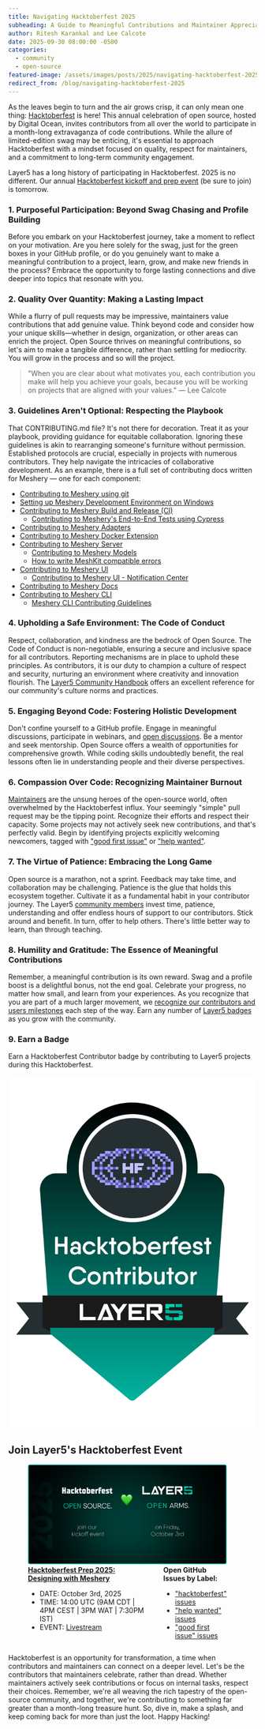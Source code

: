 ```yaml
---
title: Navigating Hacktoberfest 2025
subheading: A Guide to Meaningful Contributions and Maintainer Appreciation
author: Ritesh Karankal and Lee Calcote
date: 2025-09-30 08:00:00 -0500
categories: 
  - community
  - open-source
featured-image: /assets/images/posts/2025/navigating-hacktoberfest-2025/hacktoberfest-layer5-first-pr.png
redirect_from: /blog/navigating-hacktoberfest-2025
---
```

As the leaves begin to turn and the air grows crisp, it can only mean one thing: [Hacktoberfest](https://hacktoberfest.com) is here! This annual celebration of open source, hosted by Digital Ocean, invites contributors from all over the world to participate in a month-long extravaganza of code contributions. While the allure of limited-edition swag may be enticing, it's essential to approach Hacktoberfest with a mindset focused on quality, respect for maintainers, and a commitment to long-term community engagement.

Layer5 has a long history of participating in Hacktoberfest. 2025 is no different. Our annual [Hacktoberfest kickoff and prep event](https://layer5.io/community/events/hacktoberfest-prep-2025-designing-with-meshery) (be sure to join) is tomorrow.

### 1. Purposeful Participation: Beyond Swag Chasing and Profile Building

Before you embark on your Hacktoberfest journey, take a moment to reflect on your motivation. Are you here solely for the swag, just for the green boxes in your GitHub profile, or do you genuinely want to make a meaningful contribution to a project, learn, grow, and make new friends in the process? Embrace the opportunity to forge lasting connections and dive deeper into topics that resonate with you.

### 2. Quality Over Quantity: Making a Lasting Impact

While a flurry of pull requests may be impressive, maintainers value contributions that add genuine value. Think beyond code and consider how your unique skills—whether in design, organization, or other areas can enrich the project. Open Source thrives on meaningful contributions, so let's aim to make a tangible difference, rather than settling for mediocrity. You will grow in the process and so will the project.

> "When you are clear about what motivates you, each contribution you make will help you achieve your goals, because you will be working on projects that are aligned with your values." — Lee Calcote

### 3. Guidelines Aren't Optional: Respecting the Playbook

That CONTRIBUTING.md file? It's not there for decoration. Treat it as your playbook, providing guidance for equitable collaboration. Ignoring these guidelines is akin to rearranging someone's furniture without permission. Established protocols are crucial, especially in projects with numerous contributors. They help navigate the intricacies of collaborative development. As an example, there is a full set of contributing docs written for Meshery — one for each component:

- [Contributing to Meshery using git](https://docs.meshery.io/project/contributing/contributing-gitflow)
- [Setting up Meshery Development Environment on Windows](https://docs.meshery.io/project/contributing/meshery-windows)
- [Contributing to Meshery Build and Release (CI)](https://docs.meshery.io/project/contributing/build-and-release)
  - [Contributing to Meshery's End-to-End Tests using Cypress](https://docs.meshery.io/project/contributing/contributing-cypress)
- [Contributing to Meshery Adapters](https://docs.meshery.io/project/contributing/contributing-adapters)
- [Contributing to Meshery Docker Extension](https://docs.meshery.io/project/contributing/contributing-docker-extension)
- [Contributing to Meshery Server](https://docs.meshery.io/project/contributing/contributing-server)
  - [Contributing to Meshery Models](https://docs.meshery.io/project/contributing/contributing-models)
  - [How to write MeshKit compatible errors](https://docs.meshery.io/project/contributing/contributing-error)
- [Contributing to Meshery UI](https://docs.meshery.io/project/contributing/contributing-ui)
  - [Contributing to Meshery UI - Notification Center](https://docs.meshery.io/project/contributing/contributing-ui-notification-center)
- [Contributing to Meshery Docs](https://docs.meshery.io/project/contributing/contributing-docs)
- [Contributing to Meshery CLI](https://docs.meshery.io/project/contributing/contributing-cli)
  - [Meshery CLI Contributing Guidelines](https://docs.meshery.io/project/contributing/contributing-cli-guide)

### 4. Upholding a Safe Environment: The Code of Conduct

Respect, collaboration, and kindness are the bedrock of Open Source. The Code of Conduct is non-negotiable, ensuring a secure and inclusive space for all contributors. Reporting mechanisms are in place to uphold these principles. As contributors, it is our duty to champion a culture of respect and security, nurturing an environment where creativity and innovation flourish. The [Layer5 Community Handbook](/community/handbook) offers an excellent reference for our community's culture norms and practices.

### 5. Engaging Beyond Code: Fostering Holistic Development

Don't confine yourself to a GitHub profile. Engage in meaningful discussions, participate in webinars, and [open discussions](https://discuss.layer5.io). Be a mentor and seek mentorship. Open Source offers a wealth of opportunities for comprehensive growth. While coding skills undoubtedly benefit, the real lessons often lie in understanding people and their diverse perspectives.

### 6. Compassion Over Code: Recognizing Maintainer Burnout

<p><a href="/community/handbook/repository-overview">Maintainers</a> are the unsung heroes of the open-source world, often overwhelmed by the Hacktoberfest influx. Your seemingly "simple" pull request may be the tipping point. Recognize their efforts and respect their capacity. Some projects may not actively seek new contributions, and that's perfectly valid. Begin by identifying projects explicitly welcoming newcomers, tagged with <a href="https://github.com/issues?q=is%3Aopen+is%3Aissue+archived%3Afalse+org%3Alayer5io+org%3Alayer5labs+org%3Ameshery+org%3Aservice-mesh-performance+org%3Aservice-mesh-patterns+label%3A%22help+wanted%22+">"good first issue"</a> or <a href="https://github.com/issues?q=is%3Aopen+is%3Aissue+archived%3Afalse+org%3Alayer5io+org%3Ameshery+org%3Aservice-mesh-performance+org%3Aservice-mesh-patterns+label%3A%22help+wanted%22+">"help wanted"</a>.</p>

### 7. The Virtue of Patience: Embracing the Long Game

Open source is a marathon, not a sprint. Feedback may take time, and collaboration may be challenging. Patience is the glue that holds this ecosystem together. Cultivate it as a fundamental habit in your contributor journey. The Layer5 <a href="/community/members">community members</a> invest time, patience, understanding and offer endless hours of support to our contributors. Stick around and benefit. In turn, offer to help others. There's little better way to learn, than through teaching.

### 8. Humility and Gratitude: The Essence of Meaningful Contributions

Remember, a meaningful contribution is its own reward. Swag and a profile boost is a delightful bonus, not the end goal. Celebrate your progress, no matter how small, and learn from your experiences. As you recognize that you are part of a much larger movement, we <a href="/blog/community/layer5-recognition-program">recognize our contributors and users milestones</a> each step of the way. Earn any number of <a href="https://badges.layer5.io">Layer5 badges</a> as you grow with the community.

### 9. Earn a Badge

Earn a Hacktoberfest Contributor badge by contributing to Layer5 projects during this Hacktoberfest.

![Hacktoberfest Contributor Badge](/assets/images/posts/2025-09-30-navigating-hacktoberfest/layer5-hacktoberfest25-badge.png)

## Join Layer5's Hacktoberfest Event

<figure class="imgWithCaption" style="width: 80%;">
  <a href="https://layer5.io/community/events/hacktoberfest-prep-2025-designing-with-meshery"><img src="/assets/images/posts/2025-09-30-navigating-hacktoberfest/hacktoberfest-layer5-open-arms.png" /></a>
  <figcaption style="display:flex;gap:2rem;">
    <div>
      <strong><a href="https://layer5.io/community/events/hacktoberfest-prep-2025-designing-with-meshery">Hacktoberfest Prep 2025: Designing with Meshery</a></strong>
      <ul>
        <li>DATE: October 3rd, 2025</li>
        <li>TIME: 14:00 UTC (9AM CDT | 4PM CEST | 3PM WAT | 7:30PM IST)</li>
        <li>EVENT: <a href="https://youtube.com/live/1-oaEy0Pm5I?feature=share">Livestream</a></li>
      </ul>
    </div>
    <div>
      <strong>Open GitHub Issues by Label:</strong>
      <ul>
        <li><a href="https://github.com/issues?q=is%3Aopen+is%3Aissue+archived%3Afalse+org%3Alayer5io+org%3Ameshery+org%3Aservice-mesh-performance+org%3Aservice-mesh-patterns+label%3A%22hacktoberfest%22+">"hacktoberfest" issues</a></li>
        <li><a href="https://github.com/issues?q=is%3Aopen+is%3Aissue+archived%3Afalse+org%3Alayer5io+org%3Ameshery+org%3Aservice-mesh-performance+org%3Aservice-mesh-patterns+label%3A%22help+wanted%22+">"help wanted" issues</a></li>
        <li><a href="https://github.com/issues?q=is%3Aopen+is%3Aissue+archived%3Afalse+org%3Alayer5io+org%3Alayer5labs+org%3Ameshery+org%3Aservice-mesh-performance+org%3Aservice-mesh-patterns+label%3A%22help+wanted%22+">"good first issue" issues</a></li>
      </ul>
    </div>
  </figcaption>
  </figure>

Hacktoberfest is an opportunity for transformation, a time when contributors and maintainers can connect on a deeper level. Let's be the contributors that maintainers celebrate, rather than dread. Whether maintainers actively seek contributions or focus on internal tasks, respect their choices. Remember, we're all weaving the rich tapestry of the open-source community, and together, we're contributing to something far greater than a month-long treasure hunt. So, dive in, make a splash, and keep coming back for more than just the loot. Happy Hacking!


